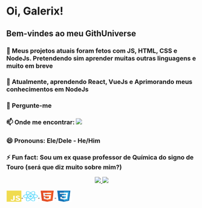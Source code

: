 # Oi, Galerix! 
## Bem-vindes ao meu GithUniverse


<!-- **LuthGom/LuthGom** is a ✨ _special_ ✨ repository because its `README.md` (this file) appears on your GitHub profile. -->


### 🔭 Meus projetos atuais foram fetos com JS, HTML, CSS e NodeJs. Pretendendo sim aprender muitas outras linguagens e muito em breve
### 🌱 Atualmente, aprendendo React, VueJs e Aprimorando meus conhecimentos em NodeJs
### 💬 Pergunte-me
### 📫 Onde me encontrar:   <a href="https://www.linkedin.com/in/dev-luciano-mendes" target="_blank"><img src="https://img.shields.io/badge/-LinkedIn-%230077B5?style=for-the-badge&logo=linkedin&logoColor=white" target="_blank"></a> 
### 😄 Pronouns: Ele/Dele - He/Him
### ⚡ Fun fact: Sou um ex quase professor de Química do signo de Touro (será que diz muito sobre mim?)

<div align="center">
  <a href="https://github.com/LuthGom">
  <img height="180em" src="https://github-readme-stats.vercel.app/api?username=LuthGom&show_icons=true&theme=midnight-purple&include_all_commits=true&count_private=true"/>
  <img height="180em" src="https://github-readme-stats.vercel.app/api/top-langs/?username=LuthGom&layout=compact&langs_count=7&theme=midnight-purple"/>
</div>
  <div style="display: inline_block"><br>
  <img align="center" alt="Luth-Js" height="30" width="40" src="https://raw.githubusercontent.com/devicons/devicon/master/icons/javascript/javascript-plain.svg">
  <img align="center" alt="Luth-React" height="30" width="40" src="https://raw.githubusercontent.com/devicons/devicon/master/icons/react/react-original.svg">
  <img align="center" alt="Luth-HTML" height="30" width="40" src="https://raw.githubusercontent.com/devicons/devicon/master/icons/html5/html5-original.svg">
  <img align="center" alt="Luth-CSS" height="30" width="40" src="https://raw.githubusercontent.com/devicons/devicon/master/icons/css3/css3-original.svg">
</div>
